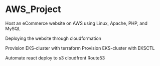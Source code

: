 # AWS_Project
Host an eCommerce website on AWS using Linux, Apache, PHP, and MySQL

Deploying the website through cloudformation

Provision EKS-cluster with terraform
Provision EKS-cluster with EKSCTL

Automate react deploy to s3 cloudfront Route53

